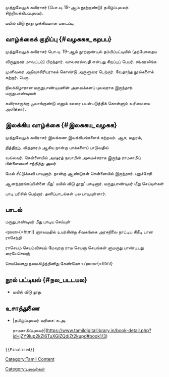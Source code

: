 முத்துவேலுக் கவிராசர் (பொ.யு. 19-ஆம் நூற்றாண்டு) தமிழ்ப்புலவர். சிற்றிலக்கியப்புலவர்.
மயில் விடு தூது முக்கியமான படைப்பு.

## வாழ்க்கைக் குறிப்பு {#வழககக_கறபப}

முத்துவேலுக் கவிராசர் பொ.யு. 19-ஆம் நூற்றாண்டில் தம்பிப்பட்டியில் (தற்போதைய
விருதுநகர் மாவட்டம்) பிறந்தார். வாலசரஸ்வதி என்பது சிறப்புப் பெயர். சங்கரலிங்க
முனிவரை அறிவாசிரியராகக் கொண்டு அருளுரை பெற்றார். வேதாந்த நூல்களைக் கற்றார். பெரு
நிலக்கிழாரான மருதுபாண்டியனின் அவைக்களப் புலவராக இருந்தார். மருதுபாண்டியன்
கவிராசருக்கு பூலாங்குண்டு எனும் ஊரை பயன்படுத்திக் கொள்ளும் உரிமையை அளித்தார்.

## இலக்கிய வாழ்க்கை {#இலககய_வழகக}

முத்துவேலுக் கவிராசர் இலக்கண இலக்கியங்களைக் கற்றவர். ஆசு, மதுரம்,
[சித்திரம்](சித்திரக்கவிகள் "wikilink"), வித்தாரம் ஆகிய நான்கு பாக்களைப் பாடுவதில்
வல்லவர். சென்னையில் அஷரத் நவாபின் அமைச்சராக இருந்த ராமசாமிப் பிள்ளையைச் சந்தித்து அவர்
மேல் சீட்டுக்கவி பாடினார். நான்கு ஆண்டுகள் சென்னையில் இருந்தார். புதுச்சேரி
ஆனந்தரங்கப்பிள்ளை மீது\' மயில் விடு தூது\' பாடினார். மருதுபாண்டியர் மீது செய்யுள்கள்
பாடி பரிசில் பெற்றார். தனிப்பாடல்கள் பல பாடியுள்ளார்.

## பாடல்

மருதுபாண்டியர் மீது பாடிய செய்யுள்

`<poem>`{=html} ஞாலமதில் உயர்கின்ற சிவகங்கை அரசநிலை நாட்டிய கிரீடி யான ராசேந்தி
ராசெயம் செயம்விசயம் மேவுரகு ராம செயஞ் செயங்கன் னாமருது பாண்டியது ரையேசெயஞ்
செயமெனது நலமகிழ்ந்தினிது கேண்மோ `</poem>`{=html}

## நூல் பட்டியல் {#நல_படடயல}

-   மயில் விடு தூது

## உசாத்துணை

-   [தமிழ்ப்புலவர் வரிசை: சு.அ.
    ராமசாமிப்புலவர்](https://www.tamildigitallibrary.in/book-detail.php?id=jZY9lup2kZl6TuXGlZQdjZt2kupd#book1/3)

```{=mediawiki}
{{Finalised}}
```
[Category:Tamil Content](Category:Tamil_Content "wikilink")
[Category:புலவர்கள்](Category:புலவர்கள் "wikilink")
